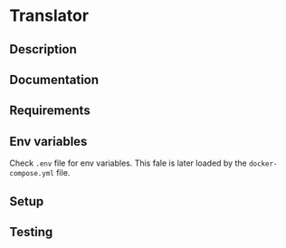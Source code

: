 # Translator

## Description

## Documentation

## Requirements

## Env variables

Check `.env` file for env variables. This fale is later loaded by the `docker-compose.yml` file.

## Setup

## Testing
